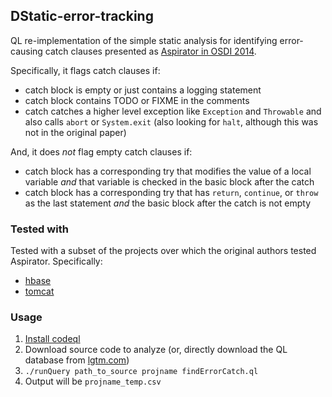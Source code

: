 ## DStatic-error-tracking

QL re-implementation of the simple static analysis for identifying error-causing catch clauses presented as [Aspirator in OSDI 2014](https://www.eecg.utoronto.ca/~yuan/papers/failure_analysis_osdi14.pdf).

Specifically, it flags catch clauses if:
* catch block is empty or just contains a logging statement
* catch block contains TODO or FIXME in the comments
* catch catches a higher level exception like `Exception` and `Throwable` and also calls `abort` or `System.exit` (also looking for `halt`, although this was not in the original paper)

And, it does _not_ flag empty catch clauses if:
* catch block has a corresponding try that modifies the value of a local variable _and_ that variable is checked in the basic block after the catch
* catch block has a corresponding try that has `return`, `continue`, or `throw` as the last statement _and_ the basic block after the catch is not empty

### Tested with
Tested with a subset of the projects over which the original authors tested Aspirator. Specifically:
* [hbase](https://github.com/apache/hbase)
* [tomcat](https://github.com/apache/tomcat)

### Usage
1. [Install codeql](https://help.semmle.com/codeql/codeql-cli/procedures/get-started.html)
2. Download source code to analyze (or, directly download the QL database from [lgtm.com](https://lgtm.com/))
3. `./runQuery path_to_source projname findErrorCatch.ql`
4. Output will be `projname_temp.csv` 